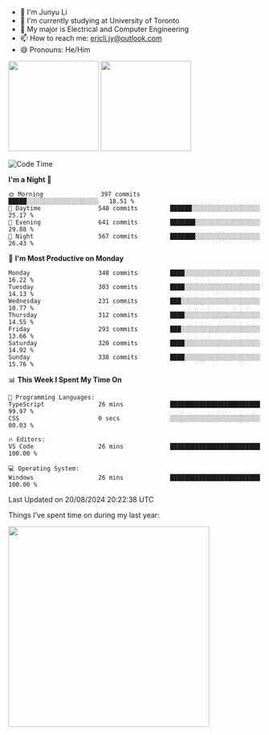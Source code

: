### 
- 👨 I'm Junyu Li
- 📖 I'm currently studying at University of Toronto
- 🌱 My major is Electrical and Computer Engineering
- 📫 How to reach me: ericli.jy@outlook.com
- 😄 Pronouns: He/Him

<p align="left">  
  <img height="180em" src="https://github-readme-stats-sigma-five-48.vercel.app/api?username=ericjyli&theme=tokyonight&show_icons=true&count_private=true&include_orgs=true" />
  <img height="180em" src="https://github-readme-stats-sigma-five-48.vercel.app/api/top-langs/?username=ericjyli&theme=tokyonight&count_private=true&include_orgs=true&include_orgs=true&layout=compact" />
</p>

<!--START_SECTION:waka-->
![Code Time](http://img.shields.io/badge/Code%20Time-482%20hrs%2039%20mins-blue)

**I'm a Night 🦉** 

```text
🌞 Morning                397 commits         █████░░░░░░░░░░░░░░░░░░░░   18.51 % 
🌆 Daytime                540 commits         ██████░░░░░░░░░░░░░░░░░░░   25.17 % 
🌃 Evening                641 commits         ███████░░░░░░░░░░░░░░░░░░   29.88 % 
🌙 Night                  567 commits         ███████░░░░░░░░░░░░░░░░░░   26.43 % 
```
📅 **I'm Most Productive on Monday** 

```text
Monday                   348 commits         ████░░░░░░░░░░░░░░░░░░░░░   16.22 % 
Tuesday                  303 commits         ████░░░░░░░░░░░░░░░░░░░░░   14.13 % 
Wednesday                231 commits         ███░░░░░░░░░░░░░░░░░░░░░░   10.77 % 
Thursday                 312 commits         ████░░░░░░░░░░░░░░░░░░░░░   14.55 % 
Friday                   293 commits         ███░░░░░░░░░░░░░░░░░░░░░░   13.66 % 
Saturday                 320 commits         ████░░░░░░░░░░░░░░░░░░░░░   14.92 % 
Sunday                   338 commits         ████░░░░░░░░░░░░░░░░░░░░░   15.76 % 
```


📊 **This Week I Spent My Time On** 

```text
💬 Programming Languages: 
TypeScript               26 mins             █████████████████████████   99.97 % 
CSS                      0 secs              ░░░░░░░░░░░░░░░░░░░░░░░░░   00.03 % 

🔥 Editors: 
VS Code                  26 mins             █████████████████████████   100.00 % 

💻 Operating System: 
Windows                  26 mins             █████████████████████████   100.00 % 
```


 Last Updated on 20/08/2024 20:22:38 UTC
<!--END_SECTION:waka-->

<p> Things I've spent time on during my last year: </p>
<img height="400em" src="https://github-readme-stats-git-master-ericjyli.vercel.app/api/wakatime?username=ericjyli&layout=compact&theme=tokyonight" />

<!--
Here are some ideas to get you started:

- 🔭 I’m currently working on ...
- 🌱 I’m currently learning ...
- 👯 I’m looking to collaborate on ...
- 🤔 I’m looking for help with ...
- 💬 Ask me about ...
- 📫 How to reach me: ...
- 😄 Pronouns: ...
- ⚡ Fun fact: ...
-->
